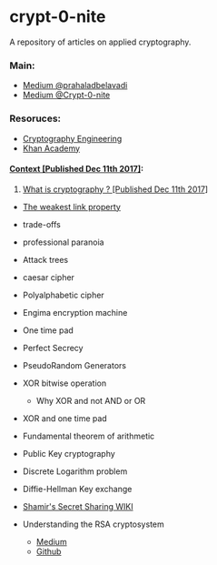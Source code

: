 # crypt-0-nite
A repository of articles on applied cryptography.

### Main:
- [Medium @prahaladbelavadi](https://medium.com/@prahaladbelavadi)
- [Medium @Crypt-0-nite](https://medium.com/crypto-0-nite)

### Resoruces:
- [Cryptography Engineering](./cryptography-engineering/index.md)
- [Khan Academy](./Khan-Academy/index.md)
#### [Context [Published Dec 11th 2017]](https://medium.com/p/98e49635cfca):

1. [What is cryptography ? [Published Dec 11th 2017]](https://medium.com/p/b3fe036fcaca)
  - [The weakest link property](https://medium.com/@prahaladbelavadi/weakest-link-property-6c2c87e5979c)
  - trade-offs
  - professional paranoia
  - Attack trees
  - caesar cipher
  - Polyalphabetic cipher
  - Engima encryption machine
  - One time pad
  - Perfect Secrecy
  - PseudoRandom Generators
  - XOR bitwise operation
    - Why XOR and not AND or OR
  - XOR and one time pad
  - Fundamental theorem of arithmetic
  - Public Key cryptography
  - Discrete Logarithm problem
  - Diffie-Hellman Key exchange
  - [Shamir's Secret Sharing WIKI](https://en.wikipedia.org/wiki/Shamir%27s_Secret_Sharing)
  
  
- Understanding the RSA cryptosystem
  - [Medium](https://medium.com/crypto-0-nite/understanding-rsa-cryptosystem-5e82af321cff)
  - [Github](./RSA-Signatures)
